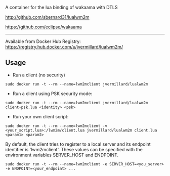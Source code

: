 A container for the lua binding of wakaama with DTLS

http://github.com/sbernard31/lualwm2m

https://github.com/eclipse/wakaama

-----
Available from Docker Hub Registry: https://registry.hub.docker.com/u/jvermillard/lualwm2m/

Usage
-----

* Run a client (no security)
```
sudo docker run -t --rm --name=lwm2mclient jvermillard/lualwm2m
```

* Run a client using PSK security mode:
```
sudo docker run -t --rm --name=lwm2mclient jvermillard/lualwm2m client-psk.lua <identity> <psk>
```

* Run your own client script:
```
sudo docker run -t --rm --name=lwm2mclient -v <your_script.lua>:/lwm2m/client.lua jvermillard/lualwm2m client.lua <param1> <param2>
```

By default, the client tries to register to a local server and its endpoint identifier is 'lwm2mclient'.
These values can be specified with the environment variables SERVER_HOST and ENDPOINT.
```
sudo docker run -t --rm --name=lwm2mclient -e SERVER_HOST=<you_server> -e ENDPOINT=<your_endpoint> ...
```

